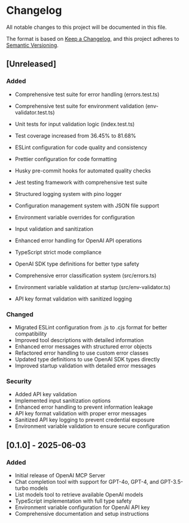 # Changelog

All notable changes to this project will be documented in this file.

The format is based on [Keep a Changelog](https://keepachangelog.com/en/1.0.0/),
and this project adheres to [Semantic Versioning](https://semver.org/spec/v2.0.0.html).

## [Unreleased]

### Added

- Comprehensive test suite for error handling (errors.test.ts)
- Comprehensive test suite for environment validation (env-validator.test.ts)
- Unit tests for input validation logic (index.test.ts)
- Test coverage increased from 36.45% to 81.68%

- ESLint configuration for code quality and consistency
- Prettier configuration for code formatting
- Husky pre-commit hooks for automated quality checks
- Jest testing framework with comprehensive test suite
- Structured logging system with pino logger
- Configuration management system with JSON file support
- Environment variable overrides for configuration
- Input validation and sanitization
- Enhanced error handling for OpenAI API operations
- TypeScript strict mode compliance
- OpenAI SDK type definitions for better type safety
- Comprehensive error classification system (src/errors.ts)
- Environment variable validation at startup (src/env-validator.ts)
- API key format validation with sanitized logging

### Changed

- Migrated ESLint configuration from .js to .cjs format for better compatibility
- Improved tool descriptions with detailed information
- Enhanced error messages with structured error objects
- Refactored error handling to use custom error classes
- Updated type definitions to use OpenAI SDK types directly
- Improved startup validation with detailed error messages

### Security

- Added API key validation
- Implemented input sanitization options
- Enhanced error handling to prevent information leakage
- API key format validation with proper error messages
- Sanitized API key logging to prevent credential exposure
- Environment variable validation to ensure secure configuration

## [0.1.0] - 2025-06-03

### Added

- Initial release of OpenAI MCP Server
- Chat completion tool with support for GPT-4o, GPT-4, and GPT-3.5-turbo models
- List models tool to retrieve available OpenAI models
- TypeScript implementation with full type safety
- Environment variable configuration for OpenAI API key
- Comprehensive documentation and setup instructions